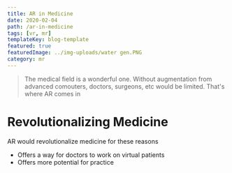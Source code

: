 ```yaml
---
title: AR in Medicine
date: 2020-02-04
path: /ar-in-medicine
tags: [vr, mr]
templateKey: blog-template
featured: true
featuredImage: ../img-uploads/water gen.PNG
category: mr
---
```

> The medical field is a wonderful one. Without augmentation from advanced comouters, doctors, surgeons, etc would be limited. That's where AR comes in

# Revolutionalizing Medicine
AR would revolutionalize medicine for these reasons

* Offers a way for doctors to work on virtual patients
* Offers more potential for practice